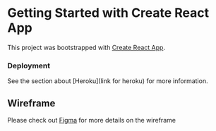 # Getting Started with Create React App

This project was bootstrapped with [Create React App](https://github.com/facebook/create-react-app).

### Deployment

See the section about [Heroku](link for heroku) for more information.

## Wireframe

Please check out [Figma](https://www.figma.com/file/6OnFCsHuq6Wpfd47akKi0B/Browse-a-Book?node-id=0%3A1) for more details on the wireframe
